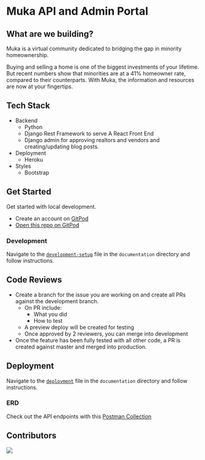# Muka API and Admin Portal

## What are we building?

Muka is a virtual community dedicated to bridging the gap in minority homeownership.

Buying and selling a home is one of the biggest investments of your lifetime. But recent numbers show that minorities are at a 41% homeowner rate, compared to their counterparts. With Muka, the information and resources are now at your fingertips.

## Tech Stack

- Backend
  - Python
  - Django Rest Framework to serve A React Front End
  - Django admin for approving realtors and vendors and creating/updating blog posts.
- Deployment
  - Heroku
- Styles
  - Bootstrap

## Get Started

Get started with local development.

- Create an account on [GitPod](https://gitpod.io)
- [Open this repo on GitPod](https://gitpod.io/#https://github.com/Muka-is-home/api)

### Development

Navigate to the [`development-setup`](./documentation/development-setup.md) file in the `documentation` directory and follow instructions.

## Code Reviews

- Create a branch for the issue you are working on and create all PRs against the development branch.
  - On PR include:
    - What you did
    - How to test
  - A preview deploy will be created for testing
  - Once approved by 2 reviewers, you can merge into development
- Once the feature has been fully tested with all other code, a PR is created against master and merged into production.

## Deployment

Navigate to the [`deployment`](./documentation/deployment.md) file in the `documentation` directory and follow instructions.

### ERD

<!-- ### [Postman Documentation]() -->
Check out the API endpoints with this [Postman Collection](https://www.postman.com/speeding-spaceship-78552/workspace/muka/overview)

## Contributors
<a href="https://github.com/Muka-is-home/api/graphs/contributors">
  <img src="https://contrib.rocks/image?repo=Muka-is-home/api" />
</a>
